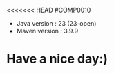 <<<<<<< HEAD
#COMP0010

- Java version : 23 (23-open)
- Maven version : 3.9.9

Have a nice day:)
=======

